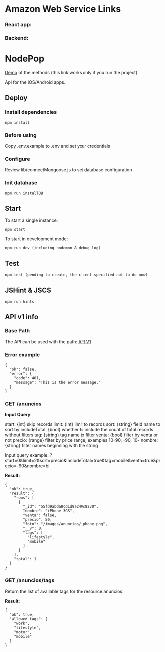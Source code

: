 # Amazon Web Service Links
### React app:
### Backend:

# NodePop

[Demo](/anuncios) of the methods (this link works only if you run the project)

Api for the iOS/Android apps..

## Deploy

### Install dependencies

    npm install

### Before using

Copy .env.example to .env and set your credentials

### Configure

Review lib/connectMongoose.js to set database configuration

### Init database

    npm run installDB

## Start

To start a single instance:

    npm start

To start in development mode:

    npm run dev (including nodemon & debug log)

## Test

    npm test (pending to create, the client specified not to do now)

## JSHint & JSCS

    npm run hints

## API v1 info

### Base Path

The API can be used with the path:
[API V1](/apiv1/anuncios)

### Error example

    {
      "ok": false,
      "error": {
        "code": 401,
        "message": "This is the error message."
      }
    }

### GET /anuncios

**Input Query**:

start: {int} skip records
limit: {int} limit to records
sort: {string} field name to sort by
includeTotal: {bool} whether to include the count of total records without filters
tag: {string} tag name to filter
venta: {bool} filter by venta or not
precio: {range} filter by price range, examples 10-90, -90, 10-
nombre: {string} filter names beginning with the string

Input query example: ?start=0&limit=2&sort=precio&includeTotal=true&tag=mobile&venta=true&precio=-90&nombre=bi

**Result:**

    {
      "ok": true,
      "result": {
        "rows": [
          {
            "_id": "55fd9abda8cd1d9a240c8230",
            "nombre": "iPhone 3GS",
            "venta": false,
            "precio": 50,
            "foto": "/images/anuncios/iphone.png",
            "__v": 0,
            "tags": [
              "lifestyle",
              "mobile"
            ]
          }
        ],
        "total": 1
      }
    }

### GET /anuncios/tags

Return the list of available tags for the resource anuncios.

**Result:**

    {
      "ok": true,
      "allowed_tags": [
        "work",
        "lifestyle",
        "motor",
        "mobile"
      ]
    }
